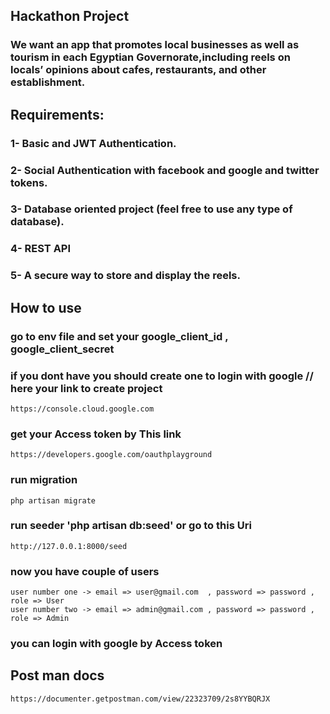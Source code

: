 ## Hackathon Project

### We want an app that promotes local businesses as well as tourism in each Egyptian Governorate,including reels on locals’ opinions about cafes, restaurants, and other establishment.

## Requirements:

### 1- Basic and JWT Authentication.
### 2- Social Authentication with facebook and google and twitter tokens.
### 3- Database oriented project (feel free to use any type of database).
### 4- REST API
### 5- A secure way to store and display the reels.


## How to use 

### go to env file and set your google_client_id , google_client_secret 
### if you dont have you should create one to login with google // here your link to create project
    https://console.cloud.google.com
   
### get your Access token by This link
    https://developers.google.com/oauthplayground
### run migration 
    php artisan migrate
### run seeder 'php artisan db:seed' or go to this Uri
    http://127.0.0.1:8000/seed
   
### now you have couple of users 
    user number one -> email => user@gmail.com  , password => password , role => User
    user number two -> email => admin@gmail.com , password => password , role => Admin
### you can login with google by Access token


## Post man docs

    https://documenter.getpostman.com/view/22323709/2s8YYBQRJX







